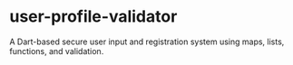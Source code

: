# user-profile-validator
A Dart-based secure user input and registration system using maps, lists, functions, and validation.
